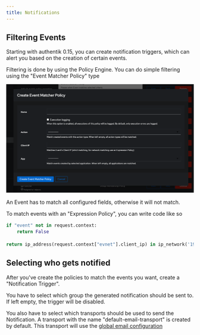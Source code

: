 ```yaml
---
title: Notifications
---
```


## Filtering Events

Starting with authentik 0.15, you can create notification triggers, which can alert you based on the creation of certain events.

Filtering is done by using the Policy Engine. You can do simple filtering using the "Event Matcher Policy" type

![](./event_matcher.png)

An Event has to match all configured fields, otherwise it will not match.

To match events with an "Expression Policy", you can write code like so

```python
if "event" not in request.context:
    return False

return ip_address(request.context["evnet"].client_ip) in ip_network('192.0.2.0/24')
```

## Selecting who gets notified

After you've create the policies to match the events you want, create a "Notification Trigger".

You have to select which group the generated notification should be sent to. If left empty, the trigger will be disabled.

You also have to select which transports should be used to send the Notification.
A transport with the name "default-email-transport" is created by default. This transport will use the [global email configuration](../installation/docker-compose#email-configuration-optional-but-recommended)
